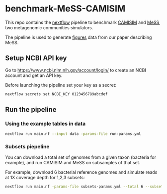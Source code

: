# benchmark-MeSS-CAMISIM


This repo contains the [nextflow](https://github.com/nextflow-io/nextflow) pipeline to benchmark [CAMISIM](https://github.com/CAMI-challenge/CAMISIM) and [MeSS](https://github.com/metagenlab/MeSS), two metagenomic communities simulators.

The pipeline is used to generate [figures](https://github.com/metagenlab/MeSS-figures) data from our paper describing MeSS.


## Setup NCBI API key

Go to https://www.ncbi.nlm.nih.gov/account/login/ to create an NCBI account and get an API key.

Before launching the pipeline set your key as a secret:

```sh
nextflow secrets set NCBI_KEY 0123456789abcdef
```

## Run the pipeline
### Using the example tables in data
```sh
nextflow run main.nf --input data -params-file run-params.yml
```


### Subsets piepeline
You can download a total set of genomes from a given taxon (bacteria for example), and run CAMISIM and MeSS on subsamples of that set.

For example, download 6 bacterial reference genomes and simulate reads at 1X coverage depth for 1,2,3 subsets:

```sh
nextflow run main.nf -params-file subsets-params.yml --total 6 --subsets 1,2,3 --outdir subsets
```

